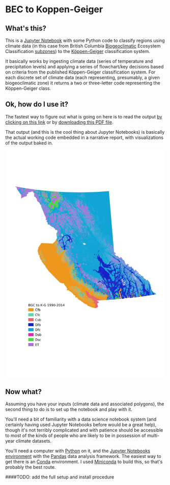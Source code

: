 # BEC to Koppen-Geiger

## What's this?
This is a [Jupyter Notebook](https://jupyter.org/) with some Python code to classify regions using climate data (in this case from British Columbia [Biogeoclimatic](https://cfcg.forestry.ubc.ca/resources/cataloguing-in-situ-genetic-resources/about-bec-and-bgc-units/) Ecosystem Classification [subzones](https://www.for.gov.bc.ca/hre/becweb/)) to the [Köppen-Geiger](https://en.wikipedia.org/wiki/K%C3%B6ppen_climate_classification) classification system.

It basically works by ingesting climate data (series of temperature and precipitation levels) and applying a series of flowchart/key decisions based on criteria from the published Köppen-Geiger classification system. For each discrete set of climate data (each representing, presumably, a given biogeoclimatic zone) it returns a two or three-letter code representing the Köppen-Geiger class.

## Ok, how do I use it?
The fastest way to figure out what is going on here is to read the output [by clicking on this link](https://ivangayton.github.io/) or by [downloading this PDF file](2021-01-18_Gayton_BGC_to_Koppen-Geiger.pdf).

That output (and this is the cool thing about Jupyter Notebooks) is basically the actual working code embedded in a narrative report, with visualizations of the output baked in.

![Map of British Columbia classified using the algorithm](Exports/BGC_classified_by_Koppen-Geiger_1990-2014.png)

## Now what?
Assuming you have your inputs (climate data and associated polygons), the second thing to do is to set up the notebook and play with it.

You'll need a bit of familiarity with a data science notebook system (and certainly having used Jupyter Notebooks before would be a great help), though it's not terribly complicated and with patience should be accessible to most of the kinds of people who are likely to be in possession of multi-year climate datasets.

You'll need a computer with [Python](https://www.python.org/) on it, and the [Jupyter Notebooks environment](https://jupyter.org/install) with the [Pandas](https://pandas.pydata.org/) data analysis framework. The easiest way to get there is an [Conda](https://en.wikipedia.org/wiki/Conda_(package_manager)) environment. I used [Miniconda](https://docs.conda.io/en/latest/miniconda.html) to build this, so that's probably the best route.

####TODO: add the full setup and install procedure


